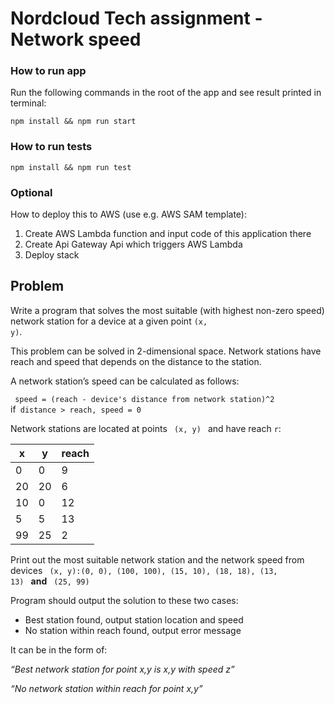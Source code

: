 # Nordcloud Tech assignment - Network speed

### How to run app

Run the following commands in the root of the app and see result printed in terminal:
```
npm install && npm run start
```

### How to run tests
```
npm install && npm run test
```

### Optional

How to deploy this to AWS (use e.g. AWS SAM template):
1. Create AWS Lambda function and input code of this application there
2. Create Api Gateway Api which triggers AWS Lambda
3. Deploy stack


## Problem

Write a program that solves the most suitable (with highest non-zero speed) network station for a device at a given point <code>(x, y)</code>.

 This problem can be solved in 2-dimensional space. Network stations have reach and speed that depends on the distance to the station.
 
 A network station’s speed can be calculated as follows:
 
 <code> speed = (reach - device's distance from network station)^2 </code>if<code> distance > reach, speed = 0 </code>


 Network stations are located at points <code> (x, y) </code> and have reach <code>r</code>:
  <table>
    <thead>
      <tr>
        <th>x</th>
        <th>y</th>
        <th>reach</th>
      </tr>
    </thead>
    <tbody>
      <tr>
        <td>0</td>
        <td>0</td>
        <td>9</td>
      </tr>
      <tr>
        <td>20</td>
        <td>20</td>
        <td>6</td>
      </tr>
      <tr>
        <td>10</td>
        <td>0</td>
        <td>12</td>
      </tr>
      <tr>
        <td>5</td>
        <td>5</td>
        <td>13</td>
      </tr>
      <tr>
        <td>99</td>
        <td>25</td>
        <td>2</td>
      </tr>
    </tbody>
  </table>

Print out the most suitable network station and the network speed from devices <code> (x, y):(0, 0), (100, 100), (15, 10), (18, 18), (13, 13) </code> **and** <code> (25, 99)</code>

Program should output the solution to these two cases:

- Best station found, output station location and speed
- No station within reach found, output error message

It can be in the form of:

*“Best network station for point x,y is x,y with speed z”*

*“No network station within reach for point x,y”*